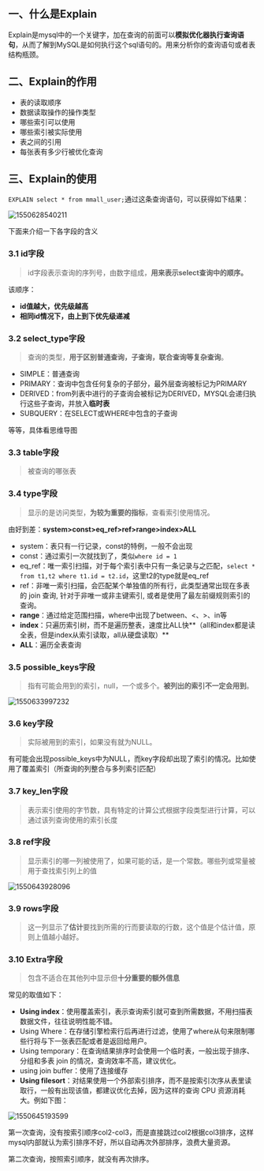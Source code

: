 ## 一、什么是Explain

Explain是mysql中的一个关键字，加在查询的前面可以**模拟优化器执行查询语句**，从而了解到MySQL是如何执行这个sql语句的。用来分析你的查询语句或者表结构瓶颈。



## 二、Explain的作用

- 表的读取顺序
- 数据读取操作的操作类型
- 哪些索引可以使用
- 哪些索引被实际使用
- 表之间的引用
- 每张表有多少行被优化查询



## 三、Explain的使用

`EXPLAIN select * from mmall_user;`通过这条查询语句，可以获得如下结果：

![1550628540211](https://raw.githubusercontent.com/PAcee1/myNote/master/image/1550628540211.png)

下面来介绍一下各字段的含义

### 3.1 id字段

> id字段表示查询的序列号，由数字组成，**用来表示select查询中的顺序。**

该顺序：

- **id值越大，优先级越高**
- **相同id情况下，由上到下优先级递减**

### 3.2 select_type字段

> 查询的类型，**用于区别普通查询，子查询，联合查询等复杂查询**。

- SIMPLE：普通查询
- PRIMARY：查询中包含任何复杂的子部分，最外层查询被标记为PRIMARY
- DERIVED：from列表中进行的子查询会被标记为DERIVED，MYSQL会递归执行这些子查询，并放入**临时表**
- SUBQUERY：在SELECT或WHERE中包含的子查询

等等，具体看思维导图

### 3.3 table字段

> 被查询的哪张表

### 3.4 type字段

> 显示的是访问类型，**为较为重要的指标**，查看索引使用情况。

由好到差：**system>const>eq_ref>ref>range>index>ALL**

- system：表只有一行记录，const的特例，一般不会出现
- const：通过索引一次就找到了，类似`where id = 1`
- eq_ref：唯一索引扫描，对于每个索引表中只有一条记录与之匹配，`select * from t1,t2 where t1.id = t2.id`，这里t2的type就是eq_ref
- ref：非唯一索引扫描，会匹配某个单独值的所有行，此类型通常出现在多表的 join 查询, 针对于非唯一或非主键索引, 或者是使用了最左前缀规则索引的查询。
- **range**：通过给定范围扫描，where中出现了between、<、>、in等
- **index**：只遍历索引树，而不是遍历整表，速度比ALL快**（all和index都是读全表，但是index从索引读取，all从硬盘读取）**
- **ALL**：遍历全表查询

### 3.5 possible_keys字段

> 指有可能会用到的索引，null，一个或多个。**被列出的索引不一定会用到**。

![1550633997232](https://raw.githubusercontent.com/PAcee1/myNote/master/image/1550633997232.png)

### 3.6 key字段

> 实际被用到的索引，如果没有就为NULL。

有可能会出现possible_keys中为NULL，而key字段却出现了索引的情况。比如使用了覆盖索引（所查询的列整合与多列索引匹配）

### 3.7 key_len字段

> 表示索引使用的字节数，具有特定的计算公式根据字段类型进行计算，可以通过该列查询使用的索引长度

### 3.8 ref字段

> 显示索引的哪一列被使用了，如果可能的话，是一个常数。哪些列或常量被用于查找索引列上的值

![1550643928096](https://raw.githubusercontent.com/PAcee1/myNote/master/image/1550643928096.png)

### 3.9 rows字段

> 这一列显示了**估计**要找到所需的行而要读取的行数，这个值是个估计值，原则上值越小越好。

### 3.10 Extra字段

> 包含不适合在其他列中显示但**十分重要的额外信息**

常见的取值如下：

- **Using index**：使用覆盖索引，表示查询索引就可查到所需数据，不用扫描表数据文件，往往说明性能不错。
- Using Where：在存储引擎检索行后再进行过滤，使用了where从句来限制哪些行将与下一张表匹配或者是返回给用户。
- Using temporary：在查询结果排序时会使用一个临时表，一般出现于排序、分组和多表 join 的情况，查询效率不高，建议优化。
- using join buffer：使用了连接缓存
- **Using filesort**：对结果使用一个外部索引排序，而不是按索引次序从表里读取行，一般有出现该值，都建议优化去掉，因为这样的查询 CPU 资源消耗大。例如下图：

![1550645193599](https://raw.githubusercontent.com/PAcee1/myNote/master/image/1550645193599.png)

第一次查询，没有按索引顺序col2-col3，而是直接跳过col2根据col3排序，这样mysql内部就认为索引排序不好，所以自动再次外部排序，浪费大量资源。

第二次查询，按照索引顺序，就没有再次排序。

